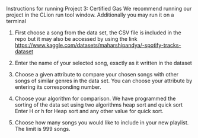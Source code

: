 Instructions for running Project 3: Certified Gas
We recommend running our project in the CLion run tool window. Additionally you may run it on a terminal

1) First choose a song from the data set, the CSV file is included in the repo but it may also be accessed by using the link https://www.kaggle.com/datasets/maharshipandya/-spotify-tracks-dataset

2) Enter the name of your selected song, exactly as it written in the dataset

3) Choose a given attribute to compare your chosen songs with other songs of similar genres in the data set. 
   You can choose your attribute by entering its corresponding number.

4) Choose your algorithm for comparison. We have programmed the sorting of the data set using two algorithms heap sort and quick sort
   Enter H or h for Heap sort and any other value for quick sort.

5) Choose how many songs you would like to include in your new playlist. The limit is 999 songs.
